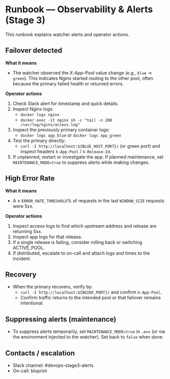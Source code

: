 # Runbook — Observability & Alerts (Stage 3)

This runbook explains watcher alerts and operator actions.

## Failover detected
**What it means**
- The watcher observed the X-App-Pool value change (e.g., `blue` → `green`). This indicates Nginx started routing to the other pool, often because the primary failed health or returned errors.

**Operator actions**
1. Check Slack alert for timestamp and quick details.
2. Inspect Nginx logs:
   - `docker logs nginx`
   - `docker exec -it nginx sh -c "tail -n 200 /var/log/nginx/access.log"`
3. Inspect the previously primary container logs:
   - `docker logs app_blue` or `docker logs app_green`
4. Test the primary directly:
   - `curl -I http://localhost:${BLUE_HOST_PORT}/` (or green port) and inspect headers `X-App-Pool` / `X-Release-Id`.
5. If unplanned, restart or investigate the app. If planned maintenance, set `MAINTENANCE_MODE=true` to suppress alerts while making changes.

## High Error Rate
**What it means**
- A ≥ `ERROR_RATE_THRESHOLD`% of requests in the last `WINDOW_SIZE` requests were 5xx.

**Operator actions**
1. Inspect access logs to find which upstream address and release are returning 5xx.
2. Inspect app logs for that release.
3. If a single release is failing, consider rolling back or switching ACTIVE_POOL.
4. If distributed, escalate to on-call and attach logs and times to the incident.

## Recovery
- When the primary recovers, verify by:
  - `curl -I http://localhost:${NGINX_PORT}/` and confirm `X-App-Pool`.
  - Confirm traffic returns to the intended pool or that failover remains intentional.

## Suppressing alerts (maintenance)
- To suppress alerts temporarily, set `MAINTENANCE_MODE=true` in `.env` (or via the environment injected to the watcher). Set back to `false` when done.

## Contacts / escalation
- Slack channel: #devops-stage3-alerts
- On-call: bluprint
